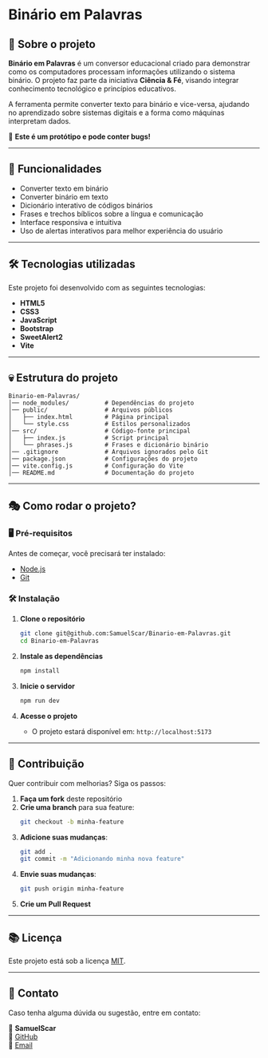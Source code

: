 # Binário em Palavras

## 🌟 Sobre o projeto

**Binário em Palavras** é um conversor educacional criado para demonstrar como os computadores processam informações utilizando o sistema binário. O projeto faz parte da iniciativa **Ciência & Fé**, visando integrar conhecimento tecnológico e princípios educativos.

A ferramenta permite converter texto para binário e vice-versa, ajudando no aprendizado sobre sistemas digitais e a forma como máquinas interpretam dados.

🚨 **Este é um protótipo e pode conter bugs!**

---

## 🚀 Funcionalidades

- Converter texto em binário
- Converter binário em texto
- Dicionário interativo de códigos binários
- Frases e trechos bíblicos sobre a língua e comunicação
- Interface responsiva e intuitiva
- Uso de alertas interativos para melhor experiência do usuário

---

## 🛠 Tecnologias utilizadas

Este projeto foi desenvolvido com as seguintes tecnologias:

- **HTML5**
- **CSS3**
- **JavaScript**
- **Bootstrap**
- **SweetAlert2**
- **Vite**

---

## 💀 Estrutura do projeto

```
Binario-em-Palavras/
│── node_modules/          # Dependências do projeto
│── public/                # Arquivos públicos
│   ├── index.html         # Página principal
│   └── style.css          # Estilos personalizados
│── src/                   # Código-fonte principal
│   ├── index.js           # Script principal
│   └── phrases.js         # Frases e dicionário binário
│── .gitignore             # Arquivos ignorados pelo Git
│── package.json           # Configurações do projeto
│── vite.config.js         # Configuração do Vite
│── README.md              # Documentação do projeto
```

---

## 🎭 Como rodar o projeto?

### 🖥️ Pré-requisitos

Antes de começar, você precisará ter instalado:

- [Node.js](https://nodejs.org/)
- [Git](https://git-scm.com/)

### 🛠️ Instalação

1. **Clone o repositório**
   ```bash
   git clone git@github.com:SamuelScar/Binario-em-Palavras.git
   cd Binario-em-Palavras
   ```

2. **Instale as dependências**
   ```bash
   npm install
   ```

3. **Inicie o servidor**
   ```bash
   npm run dev
   ```

4. **Acesse o projeto**
   - O projeto estará disponível em: `http://localhost:5173`

---

## 🤝 Contribuição

Quer contribuir com melhorias? Siga os passos:

1. **Faça um fork** deste repositório
2. **Crie uma branch** para sua feature:
   ```bash
   git checkout -b minha-feature
   ```
3. **Adicione suas mudanças**:
   ```bash
   git add .
   git commit -m "Adicionando minha nova feature"
   ```
4. **Envie suas mudanças**:
   ```bash
   git push origin minha-feature
   ```
5. **Crie um Pull Request**

---

## 📚 Licença

Este projeto está sob a licença [MIT](LICENSE).

---

## 📲 Contato

Caso tenha alguma dúvida ou sugestão, entre em contato:

👤 **SamuelScar**  
🔗 [GitHub](https://github.com/SamuelScar)  
📧 [Email](mailto:seuemail@example.com)